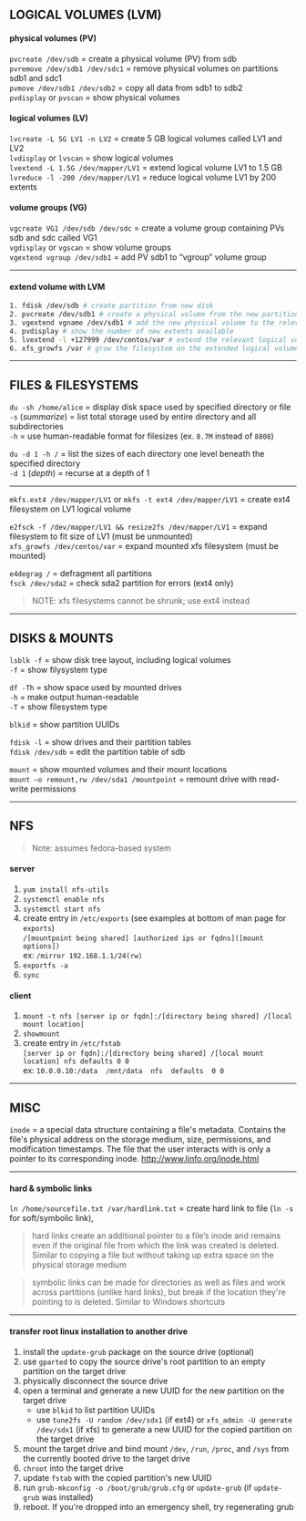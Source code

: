 ## LOGICAL VOLUMES (LVM)

#### physical volumes (PV)

`pvcreate /dev/sdb` = create a physical volume (PV) from sdb \
`pvremove /dev/sdb1 /dev/sdc1` = remove physical volumes on partitions sdb1 and sdc1 \
`pvmove /dev/sdb1 /dev/sdb2` = copy all data from sdb1 to sdb2 \
`pvdisplay` or `pvscan` = show physical volumes

#### logical volumes (LV)

`lvcreate -L 5G LV1 -n LV2` = create 5 GB logical volumes called LV1 and LV2 \
`lvdisplay` or `lvscan` = show logical volumes \
`lvextend -L 1.5G /dev/mapper/LV1` = extend logical volume LV1 to 1.5 GB \
`lvreduce -l -200 /dev/mapper/LV1` = reduce logical volume LV1 by 200 extents 

#### volume groups (VG)

`vgcreate VG1 /dev/sdb /dev/sdc` = create a volume group containing PVs sdb and sdc called VG1 \
`vgdisplay` or `vgscan` = show volume groups \
`vgextend vgroup /dev/sdb1` = add PV sdb1 to “vgroup” volume group 

---
#### extend volume with LVM
```bash
1. fdisk /dev/sdb # create partition from new disk
2. pvcreate /dev/sdb1 # create a physical volume from the new partition
3. vgextend vgname /dev/sdb1 # add the new physical volume to the relevant volume group
4. pvdisplay # show the number of new extents available
5. lvextend -l +127999 /dev/centos/var # extend the relevant logical volume by adding free extents
6. xfs_growfs /var # grow the filesystem on the extended logical volume
```

---
## FILES & FILESYSTEMS

`du -sh /home/alice` = display disk space used by specified directory or file \
`-s` (*summarize*) = list total storage used by entire directory and all subdirectories \
`-h` = use human-readable format for filesizes (ex. `8.7M` instead of `8808`)

`du -d 1 -h /` = list the sizes of each directory one level beneath the specified directory \
`-d 1` (*depth*) = recurse at a depth of 1

---
`mkfs.ext4 /dev/mapper/LV1` or `mkfs -t ext4 /dev/mapper/LV1` = create ext4 filesystem on LV1 logical volume

`e2fsck -f /dev/mapper/LV1 && resize2fs /dev/mapper/LV1` = expand filesystem to fit size of LV1 (must be unmounted) \
`xfs_growfs /dev/centos/var` = expand mounted xfs filesystem (must be mounted)

`e4degrag /` = defragment all partitions \
`fsck /dev/sda2` = check sda2 partition for errors (ext4 only)

> NOTE: xfs filesystems cannot be shrunk; use ext4 instead

---
## DISKS & MOUNTS

`lsblk -f` = show disk tree layout, including logical volumes \
  `-f` = show filysystem type
  
`df -Th` = show space used by mounted drives \
  `-h` = make output human-readable \
  `-T` = show filesystem type

`blkid` = show partition UUIDs

`fdisk -l` = show drives and their partition tables \
`fdisk /dev/sdb` = edit the partition table of sdb

`mount` = show mounted volumes and their mount locations \
`mount –o remount,rw /dev/sda1 /mountpoint` = remount drive with read-write permissions 
 
---
## NFS
> Note: assumes fedora-based system

#### server 

1. `yum install nfs-utils`
2. `systemctl enable nfs`
3. `systemctl start nfs`
4. create entry in `/etc/exports` (see examples at bottom of man page for `exports`) \
`/[mountpoint being shared] [authorized ips or fqdns]([mount options])` \
ex: `/mirror 192.168.1.1/24(rw)`
5. `exportfs -a`
6. `sync`
 
#### client 

1. `mount -t nfs [server ip or fqdn]:/[directory being shared] /[local mount location]`
2. `showmount`
3. create entry in `/etc/fstab` \
`[server ip or fqdn]:/[directory being shared] /[local mount location] nfs defaults 0 0` \
ex: `10.0.0.10:/data  /mnt/data  nfs  defaults  0 0`

---
## MISC

 `inode` = a special data structure containing a file's metadata. Contains the file's physical address on the storage medium, size,
 permissions, and modification timestamps. The file that the user interacts with is only a pointer to its corresponding inode.
 http://www.linfo.org/inode.html 

---
#### hard & symbolic links 

`ln /home/sourcefile.txt /var/hardlink.txt` = create hard link to file (`ln -s` for soft/symbolic link), 

> hard links create an additional pointer to a file’s inode and remains even if the original file from which the link was created is deleted. Similar to copying a file but without taking up extra space on the physical storage medium 

> symbolic links can be made for directories as well as files and work across partitions (unlike hard links), but break if the location they're pointing to is deleted. Similar to Windows shortcuts

---
#### transfer root linux installation to another drive

1. install the `update-grub` package on the source drive (optional)
2. use `gparted` to copy the source drive's root partition to an empty partition on the target drive
3. physically disconnect the source drive
4. open a terminal and generate a new UUID for the new partition on the target drive
   - use `blkid` to list partition UUIDs
   - use `tune2fs -U random /dev/sdx1` (if ext4) or `xfs_admin -U generate /dev/sdx1` (if xfs) to generate a new UUID for the copied partition on the target drive
5. mount the target drive and bind mount `/dev`, `/run`, `/proc`, and `/sys` from the currently booted drive to the target drive
6. `chroot` into the target drive
7. update `fstab` with the copied partition's new UUID
8. run `grub-mkconfig -o /boot/grub/grub.cfg` or `update-grub` (if `update-grub` was installed)
9. reboot. If you're dropped into an emergency shell, try regenerating grub
